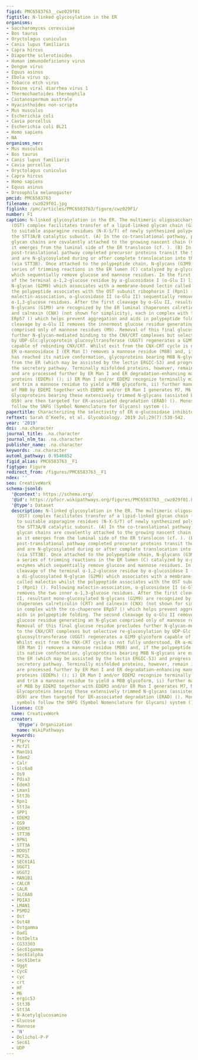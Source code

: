 ```yaml
---
figid: PMC6583763__cwz029f01
figtitle: N-linked glycosylation in the ER
organisms:
- Saccharomyces cerevisiae
- Bos taurus
- Oryctolagus cuniculus
- Canis lupus familiaris
- Capra hircus
- Diaporthe sclerotioides
- Human immunodeficiency virus
- Dengue virus
- Equus asinus
- Ebola virus sp.
- Tobacco etch virus
- Bovine viral diarrhea virus 1
- Thermochaetoides thermophila
- Castanospermum australe
- Hyacinthoides non-scripta
- Mus musculus
- Escherichia coli
- Cavia porcellus
- Escherichia coli BL21
- Homo sapiens
- NA
organisms_ner:
- Mus musculus
- Bos taurus
- Canis lupus familiaris
- Cavia porcellus
- Oryctolagus cuniculus
- Capra hircus
- Homo sapiens
- Equus asinus
- Drosophila melanogaster
pmcid: PMC6583763
filename: cwz029f01.jpg
figlink: /pmc/articles/PMC6583763/figure/cwz029F1/
number: F1
caption: N-linked glycosylation in the ER. The multimeric oligosaccharyltransferase
  (OST) complex facilitates transfer of a lipid-linked glycan chain (G3M9GlcNAc2-)
  to suitable asparagine residues (N-X-S/T) of newly synthesized polypeptides via
  the STT3A/B catalytic subunit. (A) In the co-translational pathway, preassembled
  glycan chains are covalently attached to the growing nascent chain (via STT3A) as
  it emerges from the luminal side of the ER translocon (cf. ). (B) In the strictly
  post-translational pathway completed precursor proteins transit the Sec61 translocon
  and are N-glycosylated during or after complete translocation into the ER lumen
  (via STT3B). Once attached to the polypeptide chain, N-glycans (G3M9) undergo a
  series of trimming reactions in the ER lumen (C) catalyzed by α-glycosidase enzymes
  which sequentially remove glucose and mannose residues. In the first instance, cleavage
  of the terminal α-1,2-glucose residue by α-glucosidase I (α-Glu I) liberates a di-glucosylated
  N-glycan (G2M9) which associates with a membrane-bound lectin called malectin whilst
  the polypeptide associates with the OST subunit ribophorin I (Rpn1) (). Following
  malectin-association, α-glucosidase II (α-Glu II) sequentially removes the two inner
  α-1,3-glucose residues. After the first cleavage by α-Glu II, resultant mono-glucosylated
  N-glycans (G1M9) are recognized by the ER luminal chaperones calreticulin (CRT)
  and calnexin (CNX) (not shown for simplicity), each in complex with the co-chaperone
  ERp57 () which helps prevent aggregation and aids in polypeptide folding. The second
  cleavage by α-Glu II removes the innermost glucose residue generating an N-glycan
  comprised only of mannose residues (M9). Removal of this final glucose residue precludes
  further N-glycan-mediated binding to the CNX/CRT complexes but selective re-glucosylation
  by UDP-Glc:glycoprotein glucosyltransferase (UGGT) regenerates a G1M9 glycoform
  capable of rebinding CNX/CRT. Whilst exit from the CNX-CRT cycle is not fully understood,
  ER α-mannosidase I (ER Man I) removes a mannose residue (M8B) and, if the polypeptide
  has reached its native conformation, glycoproteins bearing M8B N-glycans are exported
  from the ER (which may be assisted by the lectin ERGIC-53) and progress through
  the secretory pathway. Terminally misfolded proteins, however, remain in the ER
  and are processed further by ER Man I and ER degradation-enhancing mannosidase-like
  proteins (EDEMs) (); i) ER Man I and/or EDEM2 recognize terminally misfolded proteins
  and trim a mannose residue to yield a M8B glycoform, ii) further mannose trimming
  of M8B by EDEMI together with EDEM3 and/or ER Man I generates M7, M6 and M5 N-glycans.
  Glycoproteins bearing these extensively trimmed N-glycans (assisted by the lectin
  OS9) are then targeted for ER-associated degradation (ERAD) (). Monosaccharide symbols
  follow the SNFG (Symbol Nomenclature for Glycans) system ().
papertitle: Characterizing the selectivity of ER α-glucosidase inhibitors.
reftext: Sarah O’Keefe, et al. Glycobiology. 2019 Jul;29(7):530-542.
year: '2019'
doi: .na.character
journal_title: .na.character
journal_nlm_ta: .na.character
publisher_name: .na.character
keywords: .na.character
automl_pathway: 0.9546852
figid_alias: PMC6583763__F1
figtype: Figure
redirect_from: /figures/PMC6583763__F1
ndex: ''
seo: CreativeWork
schema-jsonld:
  '@context': https://schema.org/
  '@id': https://pfocr.wikipathways.org/figures/PMC6583763__cwz029f01.html
  '@type': Dataset
  description: N-linked glycosylation in the ER. The multimeric oligosaccharyltransferase
    (OST) complex facilitates transfer of a lipid-linked glycan chain (G3M9GlcNAc2-)
    to suitable asparagine residues (N-X-S/T) of newly synthesized polypeptides via
    the STT3A/B catalytic subunit. (A) In the co-translational pathway, preassembled
    glycan chains are covalently attached to the growing nascent chain (via STT3A)
    as it emerges from the luminal side of the ER translocon (cf. ). (B) In the strictly
    post-translational pathway completed precursor proteins transit the Sec61 translocon
    and are N-glycosylated during or after complete translocation into the ER lumen
    (via STT3B). Once attached to the polypeptide chain, N-glycans (G3M9) undergo
    a series of trimming reactions in the ER lumen (C) catalyzed by α-glycosidase
    enzymes which sequentially remove glucose and mannose residues. In the first instance,
    cleavage of the terminal α-1,2-glucose residue by α-glucosidase I (α-Glu I) liberates
    a di-glucosylated N-glycan (G2M9) which associates with a membrane-bound lectin
    called malectin whilst the polypeptide associates with the OST subunit ribophorin
    I (Rpn1) (). Following malectin-association, α-glucosidase II (α-Glu II) sequentially
    removes the two inner α-1,3-glucose residues. After the first cleavage by α-Glu
    II, resultant mono-glucosylated N-glycans (G1M9) are recognized by the ER luminal
    chaperones calreticulin (CRT) and calnexin (CNX) (not shown for simplicity), each
    in complex with the co-chaperone ERp57 () which helps prevent aggregation and
    aids in polypeptide folding. The second cleavage by α-Glu II removes the innermost
    glucose residue generating an N-glycan comprised only of mannose residues (M9).
    Removal of this final glucose residue precludes further N-glycan-mediated binding
    to the CNX/CRT complexes but selective re-glucosylation by UDP-Glc:glycoprotein
    glucosyltransferase (UGGT) regenerates a G1M9 glycoform capable of rebinding CNX/CRT.
    Whilst exit from the CNX-CRT cycle is not fully understood, ER α-mannosidase I
    (ER Man I) removes a mannose residue (M8B) and, if the polypeptide has reached
    its native conformation, glycoproteins bearing M8B N-glycans are exported from
    the ER (which may be assisted by the lectin ERGIC-53) and progress through the
    secretory pathway. Terminally misfolded proteins, however, remain in the ER and
    are processed further by ER Man I and ER degradation-enhancing mannosidase-like
    proteins (EDEMs) (); i) ER Man I and/or EDEM2 recognize terminally misfolded proteins
    and trim a mannose residue to yield a M8B glycoform, ii) further mannose trimming
    of M8B by EDEMI together with EDEM3 and/or ER Man I generates M7, M6 and M5 N-glycans.
    Glycoproteins bearing these extensively trimmed N-glycans (assisted by the lectin
    OS9) are then targeted for ER-associated degradation (ERAD) (). Monosaccharide
    symbols follow the SNFG (Symbol Nomenclature for Glycans) system ().
  license: CC0
  name: CreativeWork
  creator:
    '@type': Organization
    name: WikiPathways
  keywords:
  - Ptprv
  - Mcf2l
  - Man1b1
  - Edem2
  - Calr
  - Slc6a8
  - Os9
  - Pdia3
  - Edem3
  - Lman1
  - Stt3b
  - Rpn1
  - Stt3a
  - SPP1
  - EDEM2
  - OS9
  - EDEM3
  - STT3B
  - RPN1
  - STT3A
  - DDOST
  - MCF2L
  - SEC61A1
  - UGGT1
  - UGGT2
  - MAN1B1
  - CALCR
  - CALR
  - SLC6A8
  - PDIA3
  - LMAN1
  - PSMD2
  - Ost
  - Ost48
  - Ostgamma
  - Dad1
  - OstDelta
  - CG33303
  - Sec61gamma
  - Sec61alpha
  - Sec61beta
  - Uggt
  - CycE
  - cyc
  - crt
  - Hf
  - M6
  - ergic53
  - Stt3B
  - Stt3A
  - N-Acetylglucosamine
  - Glucose
  - Mannose
  - 'N'
  - Dolichol-P-P
  - Sec61
  - UDP
---
```

